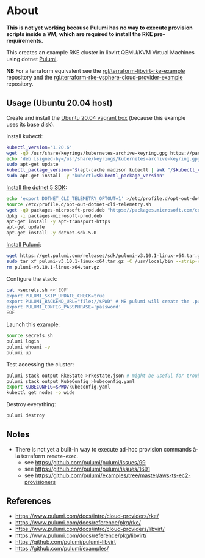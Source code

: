 # About

**This is not yet working because Pulumi has no way to execute provision scripts inside a VM; which are required to install the RKE pre-requirements.**

This creates an example RKE cluster in libvirt QEMU/KVM Virtual Machines using dotnet [Pulumi](https://www.pulumi.com/).

**NB** For a terraform equivalent see the [rgl/terraform-libvirt-rke-example](https://github.com/rgl/terraform-libvirt-rke-example) repository and the [rgl/terraform-rke-vsphere-cloud-provider-example](https://github.com/rgl/terraform-rke-vsphere-cloud-provider-example) repository.

## Usage (Ubuntu 20.04 host)

Create and install the [Ubuntu 20.04 vagrant box](https://github.com/rgl/ubuntu-vagrant) (because this example uses its base disk).

Install kubectl:

```bash
kubectl_version='1.20.6'
wget -qO /usr/share/keyrings/kubernetes-archive-keyring.gpg https://packages.cloud.google.com/apt/doc/apt-key.gpg
echo 'deb [signed-by=/usr/share/keyrings/kubernetes-archive-keyring.gpg] https://apt.kubernetes.io/ kubernetes-xenial main' | sudo tee /etc/apt/sources.list.d/kubernetes.list >/dev/null
sudo apt-get update
kubectl_package_version="$(apt-cache madison kubectl | awk "/$kubectl_version-/{print \$3}")"
sudo apt-get install -y "kubectl=$kubectl_package_version"
```

[Install the dotnet 5 SDK](https://docs.microsoft.com/en-us/dotnet/core/install/linux-ubuntu):

```bash
echo 'export DOTNET_CLI_TELEMETRY_OPTOUT=1' >/etc/profile.d/opt-out-dotnet-cli-telemetry.sh
source /etc/profile.d/opt-out-dotnet-cli-telemetry.sh
wget -qO packages-microsoft-prod.deb "https://packages.microsoft.com/config/ubuntu/$(lsb_release -s -r)/packages-microsoft-prod.deb"
dpkg -i packages-microsoft-prod.deb
apt-get install -y apt-transport-https
apt-get update
apt-get install -y dotnet-sdk-5.0
```

[Install Pulumi](https://www.pulumi.com/docs/get-started/install/):

```bash
wget https://get.pulumi.com/releases/sdk/pulumi-v3.10.1-linux-x64.tar.gz
sudo tar xf pulumi-v3.10.1-linux-x64.tar.gz -C /usr/local/bin --strip-components 1
rm pulumi-v3.10.1-linux-x64.tar.gz
```

Configure the stack:

```bash
cat >secrets.sh <<'EOF'
export PULUMI_SKIP_UPDATE_CHECK=true
export PULUMI_BACKEND_URL="file://$PWD" # NB pulumi will create the .pulumi sub-directory.
export PULUMI_CONFIG_PASSPHRASE='password'
EOF
```

Launch this example:

```bash
source secrets.sh
pulumi login
pulumi whoami -v
pulumi up
```

Test accessing the cluster:

```bash
pulumi stack output RkeState >rkestate.json # might be useful for troubleshooting.
pulumi stack output KubeConfig >kubeconfig.yaml
export KUBECONFIG=$PWD/kubeconfig.yaml
kubectl get nodes -o wide
```

Destroy everything:

```bash
pulumi destroy
```

## Notes

* There is not yet a built-in way to execute ad-hoc provision commands à-la
  terraform `remote-exec`.
  * see https://github.com/pulumi/pulumi/issues/99
  * see https://github.com/pulumi/pulumi/issues/1691
  * see https://github.com/pulumi/examples/tree/master/aws-ts-ec2-provisioners

## References

* https://www.pulumi.com/docs/intro/cloud-providers/rke/
* https://www.pulumi.com/docs/reference/pkg/rke/
* https://www.pulumi.com/docs/intro/cloud-providers/libvirt/
* https://www.pulumi.com/docs/reference/pkg/libvirt/
* https://github.com/pulumi/pulumi-libvirt
* https://github.com/pulumi/examples/
